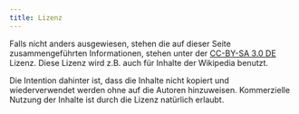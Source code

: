 ```yaml
---
title: Lizenz
---
```


Falls nicht anders ausgewiesen, stehen die auf dieser Seite zusammengeführten Informationen, stehen unter der
[CC-BY-SA 3.0 DE](https://creativecommons.org/licenses/by-sa/3.0/de/) Lizenz. Diese Lizenz wird z.B. auch für Inhalte der 
Wikipedia benutzt.


Die Intention dahinter ist, dass die Inhalte nicht kopiert und wiederverwendet werden ohne auf die Autoren hinzuweisen.
Kommerzielle Nutzung der Inhalte ist durch die Lizenz natürlich erlaubt.
